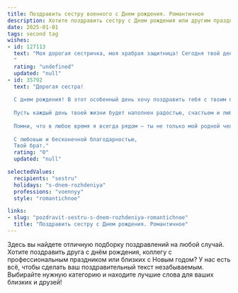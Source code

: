 ```yaml
---
title: Поздравить сестру военного c Днем рождения. Романтичное
description: Хотите поздравить сестру c Днем рождения или другим праздником? Наш ИИ создаст незабываемое поздравление, а вы обязательно выделитесь среди других.  
date: 2025-01-01
tags: second tag
wishes:
- id: 127113
  text: "Моя дорогая сестричка, моя храбрая защитница! Сегодня твой день, и я хочу сказать тебе, что ты — моя гордость и вдохновение. Твоя сила, преданность и смелость поражают меня, как и нежность, скрытая за твоей военной выправкой. Пусть этот день будет полон любви, радости и самых светлых эмоций.  Пусть звезда твоей удачи ярко светит на твоем пути, освещая его и оберегая тебя.  С Днём рождения, любимая сестра!  Я бесконечно люблю тебя!
  "
  rating: "undefined"
  updated: "null"
- id: 35792
  text: "Дорогая сестра!
  
  С днем рождения! В этот особенный день хочу поздравить тебя с твоим праздником и выразить свою гордость за тебя. Ты — настоящий воин, сильная духом и смелая сердцем. Твоя преданность делу и служению вдохновляют не только меня, но и многих других.
  
  Пусть каждый день твоей жизни будет наполнен радостью, счастьем и любовью. Желаю тебе смелых побед на каждом фронте, а в сердце — лишь мир и тепло. Ты заслуживаешь лишь лучших мгновений, ярких эмоций и искренних слов любви.
  
  Помни, что в любое время я всегда рядом — ты не только мой родной человек, но и верный друг. Пусть свет твоей непокорённой души освещает путь, где бы ты ни находилась.
  
  С любовью и бесконечной благодарностью,
  Твой брат."
  rating: "0"
  updated: "null"

selectedValues:
  recipients: "sestru"
  holidays: "s-dnem-rozhdeniya"
  professions: "voennyy"
  style: "romantichnoe"

links:
- slug: "pozdravit-sestru-s-dnem-rozhdeniya-romantichnoe"
  title: "Поздравить сестру c Днем рождения. Романтичное"
---
```


Здесь вы найдете отличную подборку поздравлений на любой случай. 
Хотите поздравить друга с днём рождения, коллегу с профессиональным праздником или близких с Новым годом? У нас есть всё, чтобы сделать ваш поздравительный текст незабываемым. Выбирайте нужную категорию и находите лучшие слова для ваших близких и друзей!
